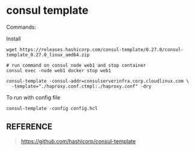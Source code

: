 # consul template

Commands:

Install

```shell
wget https://releases.hashicorp.com/consul-template/0.27.0/consul-template_0.27.0_linux_amd64.zip
```

```shell
# run command on consul node web1 and stop container
consul exec -node web1 docker stop web1

consul-template -consul-addr=consulserverinfra.corp.cloudlinux.com \
  -template="./haproxy.conf.ctmpl:./haproxy.conf" -dry
```

To run with config file

```shell
consul-template -config config.hcl
```

## REFERENCE

> https://github.com/hashicorp/consul-template
